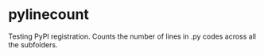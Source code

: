 # pylinecount
Testing PyPI registration. Counts the number of lines in .py codes across all the subfolders.

